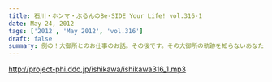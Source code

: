 ```yaml
---
title: 石川・ホンマ・ぶるんのBe-SIDE Your Life! vol.316-1
date: May 24, 2012
tags: ['2012', 'May 2012', 'vol.316']
draft: false
summary: 例の！大御所とのお仕事のお話。その後です。その大御所の軌跡を知らないあなた！は、ウェブでチェックですね。ＮＡＭＡＥ
---
```


http://project-phi.ddo.jp/ishikawa/ishikawa316_1.mp3
